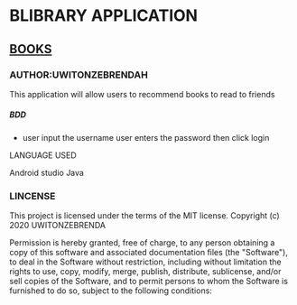 # BLIBRARY APPLICATION
## [BOOKS](https://github.com/brendahuwitonze/BOOKS)

### AUTHOR:UWITONZEBRENDAH

This application will allow users to recommend books to read to friends 

##### BDD
* user input the username user enters the password then click login

LANGUAGE USED

Android studio Java

### LINCENSE
This project is licensed under the terms of the MIT license. Copyright (c) 2020 UWITONZEBRENDA

Permission is hereby granted, free of charge, to any person obtaining a copy of this software and associated documentation files (the "Software"), to deal in the Software without restriction, including without limitation the rights to use, copy, modify, merge, publish, distribute, sublicense, and/or sell copies of the Software, and to permit persons to whom the Software is furnished to do so, subject to the following conditions: